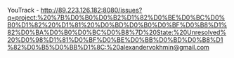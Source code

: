 YouTrack - http://89.223.126.182:8080/issues?q=project:%20%7B%D0%B0%D0%B2%D1%82%D0%BE%D0%BC%D0%B0%D1%82%20%D1%81%20%D0%BD%D0%B0%D0%BF%D0%B8%D1%82%D0%BA%D0%B0%D0%BC%D0%B8%7D%20State:%20Unresolved%20%D0%98%D1%81%D0%BF%D0%BE%D0%BB%D0%BD%D0%B8%D1%82%D0%B5%D0%BB%D1%8C:%20alexandervokhmin@gmail.com
